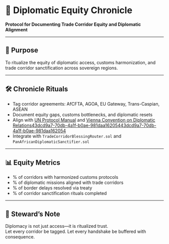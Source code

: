 # 📜 Diplomatic Equity Chronicle  
**Protocol for Documenting Trade Corridor Equity and Diplomatic Alignment**

---

## 🧠 Purpose  
To ritualize the equity of diplomatic access, customs harmonization, and trade corridor sanctification across sovereign regions.

---

## 🛠️ Chronicle Rituals  
- Tag corridor agreements: AfCFTA, AGOA, EU Gateway, Trans-Caspian, ASEAN  
- Document equity gaps, customs bottlenecks, and diplomatic resets  
- Align with [UN Protocol Manual](https://www.un.org/dgacm/en/content/protocol/manual-of-protocol) and [Vienna Convention on Diplomatic Relations](https://www.studocu.com/ph/document/lyceum-of-the-philippines-university/protocol-etiquette-and-social-grace/lecture-notes-protocol/108852767)[43dcd9a7-70db-4a1f-b0ae-981daa162054](https://www.un.org/dgacm/en/content/protocol/manual-of-protocol?citationMarker=43dcd9a7-70db-4a1f-b0ae-981daa162054 "2")[43dcd9a7-70db-4a1f-b0ae-981daa162054](https://www.studocu.com/ph/document/lyceum-of-the-philippines-university/protocol-etiquette-and-social-grace/lecture-notes-protocol/108852767?citationMarker=43dcd9a7-70db-4a1f-b0ae-981daa162054 "3")  
- Integrate with `TradeCorridorBlessingRouter.sol` and `PanAfricanDiplomaticSanctifier.sol`

---

## 📊 Equity Metrics  
- % of corridors with harmonized customs protocols  
- % of diplomatic missions aligned with trade corridors  
- % of border delays resolved via treaty  
- % of corridor sanctification rituals completed

---

## 🧠 Steward’s Note  
Diplomacy is not just access—it is ritualized trust.  
Let every corridor be tagged. Let every handshake be buffered with consequence.

